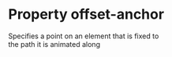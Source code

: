 # Property offset-anchor

Specifies a point on an element that is fixed to  
the path it is animated along  
